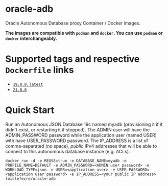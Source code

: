 # oracle-adb
Oracle Autonomous Database proxy Container / Docker images.

**The images are compatible with `podman` and `docker`. You can use `podman` or `docker` interchangeably.**

# Supported tags and respective `Dockerfile` links

* [`19.0.0`, `latest`](https://github.com/loiclefevre/oci-oracle-adbs/blob/main/Dockerfile.1900)
* [`21.0.0`](https://github.com/loiclefevre/oci-oracle-adbs/blob/main/Dockerfile.2100)

# Quick Start

Run an Autonomous JSON Database 19c named myadb (provisioning it if it didn't exist, or restarting it if stopped). The ADMIN user
will have the ADMIN_PASSWORD password while the application user (named USER) with have USER_PASSWORD password. The IP_ADDRESS is a list of comma-separated (no space), *public* IPv4 addresses that will be able to connect to this autonomous database instance (e.g. ACLs). 

```shell
docker run -d -e REUSE=true -e DATABASE_NAME=myadb -e PROFILE_NAME=DEFAULT -e ADMIN_PASSWORD=<ADMIN user password> -e WORKLOAD_TYPE=json -e USER=<application user> -e USER_PASSWORD=<application user password> -e IP_ADDRESS=<your public IP address> loiclefevre/oracle-adb
```